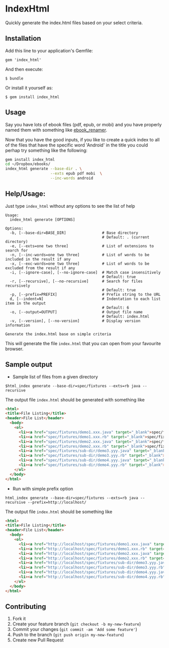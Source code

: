 # IndexHtml

Quickly generate the index.html files based on your select criteria.

## Installation

Add this line to your application's Gemfile:

    gem 'index_html'

And then execute:

    $ bundle

Or install it yourself as:

    $ gem install index_html

## Usage

Say you have lots of ebook files (pdf, epub, or mobi) and you have properly named them
with something like [ebook_renamer](https://rubygems.org/gems/ebook_renamer).

Now that you have the good inputs, if you like to create a quick index to all of the files
that have the specific word 'Android' in the title you could perhap try something like the following:

```sh
gem install index_html
cd ~/Dropbox/ebooks/
index_html generate --base-dir . \
                    --exts epub pdf mobi  \
                    --inc-words android
```
## Help/Usage:
Just type `index_html` without any options to see the list of help

```
Usage:
  index_html generate [OPTIONS]

Options:
  -b, [--base-dir=BASE_DIR]                # Base directory
                                           # Default: . (current directory)
  -e, [--exts=one two three]               # List of extensions to search for
  -n, [--inc-words=one two three]          # List of words to be included in the result if any
  -x, [--exc-words=one two three]          # List of words to be excluded from the result if any
  -i, [--ignore-case], [--no-ignore-case]  # Match case insensitively
                                           # Default: true
  -r, [--recursive], [--no-recursive]      # Search for files recursively
                                           # Default: true
  -p, [--prefix=PREFIX]                    # Prefix string to the URL
  d, [--indent=N]                          # Indentation to each list item in the output
                                           # Default: 6
  -o, [--output=OUTPUT]                    # Output file name
                                           # Default: index.html
  -v, [--version], [--no-version]          # Display version information

Generate the index.html base on simple criteria
```

This will generate the file `index.html` that you can open from your favourite browser.

## Sample output

- Sample list of files from a given directory

```shell
$html_index generate --base-dir=spec/fixtures --exts=rb java --recursive
```
The output file `index.html` should be generated with something like

```html
<html>
<title>File Listing</title>
<header>File List</header>
  <body>
    <ol>
      <li><a href="spec/fixtures/demo1.xxx.java" target="_blank">spec/fixtures/demo1.xxx.java</li>
      <li><a href="spec/fixtures/demo1.xxx.rb" target="_blank">spec/fixtures/demo1.xxx.rb</li>
      <li><a href="spec/fixtures/demo2.xxx.java" target="_blank">spec/fixtures/demo2.xxx.java</li>
      <li><a href="spec/fixtures/demo2.xxx.rb" target="_blank">spec/fixtures/demo2.xxx.rb</li>
      <li><a href="spec/fixtures/sub-dir/demo3.yyy.java" target="_blank">spec/fixtures/sub-dir/demo3.yyy.java</li>
      <li><a href="spec/fixtures/sub-dir/demo3.yyy.rb" target="_blank">spec/fixtures/sub-dir/demo3.yyy.rb</li>
      <li><a href="spec/fixtures/sub-dir/demo4.yyy.java" target="_blank">spec/fixtures/sub-dir/demo4.yyy.java</li>
      <li><a href="spec/fixtures/sub-dir/demo4.yyy.rb" target="_blank">spec/fixtures/sub-dir/demo4.yyy.rb</li>
    </ol>
  </body>
</html>
```
- Run with simple prefix option

```shell
html_index generate --base-dir=spec/fixtures --exts=rb java --recursive --prefix=http://localhost/
```

The output file `index.html` should be something like

```html
<html>
<title>File Listing</title>
<header>File List</header>
  <body>
    <ol>
      <li><a href="http://localhost/spec/fixtures/demo1.xxx.java" target="_blank">spec/fixtures/demo1.xxx.java</li>
      <li><a href="http://localhost/spec/fixtures/demo1.xxx.rb" target="_blank">spec/fixtures/demo1.xxx.rb</li>
      <li><a href="http://localhost/spec/fixtures/demo2.xxx.java" target="_blank">spec/fixtures/demo2.xxx.java</li>
      <li><a href="http://localhost/spec/fixtures/demo2.xxx.rb" target="_blank">spec/fixtures/demo2.xxx.rb</li>
      <li><a href="http://localhost/spec/fixtures/sub-dir/demo3.yyy.java" target="_blank">spec/fixtures/sub-dir/demo3.yyy.java</li>
      <li><a href="http://localhost/spec/fixtures/sub-dir/demo3.yyy.rb" target="_blank">spec/fixtures/sub-dir/demo3.yyy.rb</li>
      <li><a href="http://localhost/spec/fixtures/sub-dir/demo4.yyy.java" target="_blank">spec/fixtures/sub-dir/demo4.yyy.java</li>
      <li><a href="http://localhost/spec/fixtures/sub-dir/demo4.yyy.rb" target="_blank">spec/fixtures/sub-dir/demo4.yyy.rb</li>
    </ol>
  </body>
</html>
```

## Contributing

1. Fork it
2. Create your feature branch (`git checkout -b my-new-feature`)
3. Commit your changes (`git commit -am 'Add some feature'`)
4. Push to the branch (`git push origin my-new-feature`)
5. Create new Pull Request

